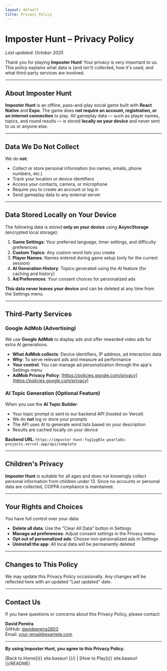 ```yaml
---
layout: default
title: Privacy Policy
---
```


# Imposter Hunt – Privacy Policy

*Last updated: October 2025*

Thank you for playing **Imposter Hunt**!
Your privacy is very important to us. This policy explains what data is (and isn't) collected, how it's used, and what third-party services are involved.

---

## About Imposter Hunt

**Imposter Hunt** is an offline, pass-and-play social game built with **React Native** and **Expo**.
The game does **not require an account, registration, or an internet connection** to play.
All gameplay data — such as player names, topics, and round results — is stored **locally on your device** and never sent to us or anyone else.

---

## Data We Do Not Collect

We do **not**:

- Collect or store personal information (no names, emails, phone numbers, etc.)
- Track your location or device identifiers
- Access your contacts, camera, or microphone
- Require you to create an account or log in
- Send gameplay data to any external server

---

## Data Stored Locally on Your Device

The following data is stored **only on your device** using **AsyncStorage** (encrypted local storage):

1. **Game Settings**: Your preferred language, timer settings, and difficulty preferences
2. **Custom Topics**: Any custom word lists you create
3. **Player Names**: Names entered during game setup (only for the current session)
4. **AI Generation History**: Topics generated using the AI feature (for caching and history)
5. **Ad Preferences**: Your consent choices for personalized ads

**This data never leaves your device** and can be deleted at any time from the Settings menu.

---

## Third-Party Services

### Google AdMob (Advertising)

We use **Google AdMob** to display ads and offer rewarded video ads for extra AI generations.

- **What AdMob collects**: Device identifiers, IP address, ad interaction data
- **Why**: To serve relevant ads and measure ad performance
- **Your control**: You can manage ad personalization through the app's Settings menu
- **AdMob Privacy Policy**: [https://policies.google.com/privacy](https://policies.google.com/privacy)

### AI Topic Generation (Optional Feature)

When you use the **AI Topic Builder**:

- Your topic prompt is sent to our backend API (hosted on Vercel)
- We do **not** log or store your prompts
- The API uses AI to generate word lists based on your description
- Results are cached locally on your device

**Backend URL**: `https://imposter-hunt-fug1yg03x-pearlabs-projects.vercel.app/api/complete`

---

## Children's Privacy

**Imposter Hunt** is suitable for all ages and does not knowingly collect personal information from children under 13. Since no accounts or personal data are collected, COPPA compliance is maintained.

---

## Your Rights and Choices

You have full control over your data:

- **Delete all data**: Use the "Clear All Data" button in Settings
- **Manage ad preferences**: Adjust consent settings in the Privacy menu
- **Opt out of personalized ads**: Choose non-personalized ads in Settings
- **Uninstall the app**: All local data will be permanently deleted

---

## Changes to This Policy

We may update this Privacy Policy occasionally. Any changes will be reflected here with an updated "Last updated" date.

---

## Contact Us

If you have questions or concerns about this Privacy Policy, please contact:

**David Pereira**  
GitHub: [davidpereira2803](https://github.com/davidpereira2803)  
Email: your-email@example.com

---

**By using Imposter Hunt, you agree to this Privacy Policy.**

[Back to Home]({{ site.baseurl }}/) | [How to Play]({{ site.baseurl }}/README)

